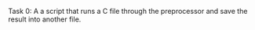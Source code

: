 Task 0: A a script that runs a C file through the preprocessor and save the result into another file.
